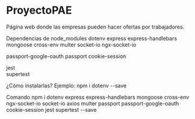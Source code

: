 # ProyectoPAE
Página web donde las empresas pueden hacer ofertas por trabajadores.

Dependencias de node_modules
dotenv
express
express-handlebars
mongoose
cross-env
multer
socket-io
ngx-socket-io

passport-google-oauth
passport
cookie-session

jest        
supertest 

¿Cómo instalarlas?
 Ejemplo: npm i dotenv --save

Comando
npm i dotenv express express-handlebars mongoose cross-env ngx-socket-io socket-io axios multer passport passport-google-oauth cookie-session jest supertest --save